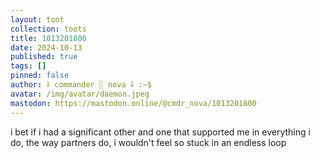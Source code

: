 ```yaml
---
layout: toot
collection: toots
title: 1013201800
date: 2024-10-13
published: true
tags: []
pinned: false
author: ⸸ commander ░ nova ⸸ :~$
avatar: /img/avatar/daemon.jpeg
mastodon: https://mastodon.online/@cmdr_nova/1013201800
---
```


i bet if i had a significant other and one that supported me in everything i do, the way partners do, i wouldn't feel so stuck in an endless loop
